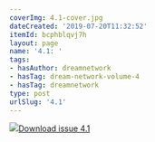 ```yaml
---
coverImg: 4.1-cover.jpg
dateCreated: '2019-07-20T11:32:52'
itemId: bcphblqvj7h
layout: page
name: '4.1: '
tags:
- hasAuthor: dreamnetwork
- hasTag: dream-network-volume-4
- hasTag: dreamnetwork
type: post
urlSlug: '4.1'
---
```

<img class="card-journal-img" src="../images/4.1-rect.jpg"/><a href="../files/pdfs/Volume_4/4.1-The-Dream-Network_Volume-4_Issue-1.pdf" download="">Download issue 4.1</a>
